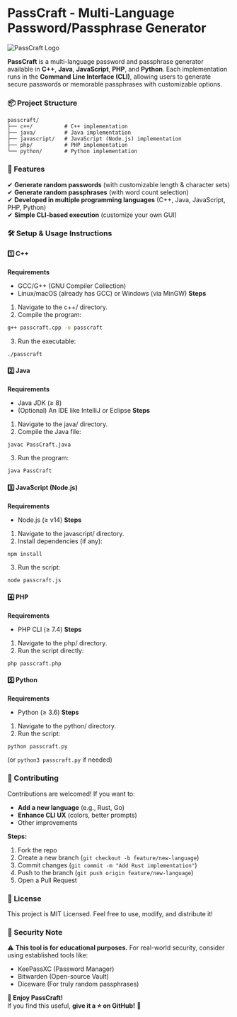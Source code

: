 # PassCraft - Multi-Language Password/Passphrase Generator
![PassCraft Logo](https://via.placeholder.com/150x50?text=PassCraft)

**PassCraft** is a multi-language password and passphrase generator available in **C++**, **Java**, **JavaScript**, **PHP**, and **Python**. Each implementation runs in the **Command Line Interface (CLI)**, allowing users to generate secure passwords or memorable passphrases with customizable options.

### 📦 Project Structure
```text
passcraft/  
├── c++/          # C++ implementation  
├── java/         # Java implementation  
├── javascript/   # JavaScript (Node.js) implementation  
├── php/          # PHP implementation  
└── python/       # Python implementation  
```

### 🚀 Features
✔ **Generate random passwords** (with customizable length & character sets)  
✔ **Generate random passphrases** (with word count selection)  
✔ **Developed in multiple programming languages** (C++, Java, JavaScript, PHP, Python)  
✔ **Simple CLI-based execution** (customize your own GUI)  

### 🛠 Setup & Usage Instructions
#### 1️⃣ C++
**Requirements**
- GCC/G++ (GNU Compiler Collection)
- Linux/macOS (already has GCC) or Windows (via MinGW)
**Steps**
1. Navigate to the c++/ directory.
2. Compile the program:
```sh
g++ passcraft.cpp -o passcraft
```
3. Run the executable:
```sh
./passcraft
```

#### 2️⃣ Java
**Requirements**
- Java JDK (≥ 8)
- (Optional) An IDE like IntelliJ or Eclipse
**Steps**
1. Navigate to the java/ directory.
2. Compile the Java file:
```sh
javac PassCraft.java
```
3. Run the program:
```sh
java PassCraft
```

#### 3️⃣ JavaScript (Node.js)
**Requirements**
- Node.js (≥ v14)
**Steps**
1. Navigate to the javascript/ directory.
2. Install dependencies (if any):
```sh
npm install
```
3. Run the script:
```sh
node passcraft.js
```

#### 4️⃣ PHP
**Requirements**
- PHP CLI (≥ 7.4)
**Steps**
1. Navigate to the php/ directory.
2. Run the script directly:
```sh
php passcraft.php
```

#### 5️⃣ Python
**Requirements**
- Python (≥ 3.6)
**Steps**
1. Navigate to the python/ directory.
2. Run the script:
```sh
python passcraft.py
```
(or `python3 passcraft.py` if needed)

### 🤝 Contributing
Contributions are welcomed! If you want to:
- **Add a new language** (e.g., Rust, Go)
- **Enhance CLI UX** (colors, better prompts)
- Other improvements

**Steps:**
1. Fork the repo
2. Create a new branch (`git checkout -b feature/new-language`)
3. Commit changes (`git commit -m "Add Rust implementation"`)
4. Push to the branch (`git push origin feature/new-language`)
5. Open a Pull Request

### 📜 License
This project is MIT Licensed. Feel free to use, modify, and distribute it!

### 🔐 Security Note
⚠ **This tool is for educational purposes.**
For real-world security, consider using established tools like:
- KeePassXC (Password Manager)
- Bitwarden (Open-source Vault)
- Diceware (For truly random passphrases)

**🌟 Enjoy PassCraft!**  
If you find this useful, **give it a ⭐ on GitHub!** 🚀